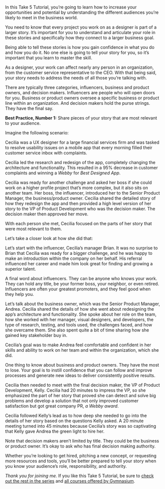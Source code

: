 
In this Take 5 Tutorial, you’re going to learn how to increase your opportunities and potential by understanding the different audiences you’re likely to meet in the business world.

You need to know that every project you work on as a designer is part of a larger story. It’s important for you to understand and articulate your role in these stories and specifically how they connect to a larger business goal.

Being able to tell these stories is how you gain confidence in what you do and how you do it. No one else is going to tell your story for you, so it’s important that you learn to master the skill.

As a designer, your work can affect nearly any person in an organization, from the customer service representative to the CEO. With that being said, your story needs to address the needs of all those you’re talking with.

There are typically three categories, influencers, business and product owners, and decision makers. Influencers are people who will open doors for you. Business or product owners oversee a specific business or product line within an organization. And decision makers hold the purse strings. They have the final say.

**Best Practice, Number 1:** Share pieces of your story that are most relevant to your audience.

Imagine the following scenario:

Cecilia was a UX designer for a large financial services firm and was tasked to resolve usability issues on a mobile app that every morning filled their customer service inbox with complaints.

Cecilia led the research and redesign of the app, completely changing the architecture and functionality. This resulted in a 95% decrease in customer complaints and winning a <cite>Webby</cite> for *Best Designed App*.

Cecilia was ready for another challenge and asked her boss if she could work on a higher profile project that’s more complex, but it also sits on another team. Her boss, the influencer, introduced her to the Senior Product Manager, the business/product owner. Cecilia shared the detailed story of how they redesign the app and then provided a high level version of her story to the VP of Product Development who was the decision maker. The decision maker then approved her move.

With each person she met, Cecilia focused on the parts of her story that were most relevant to them.

Let’s take a closer look at how she did that:

Let’s start with the influencer, Cecilia’s manager Brian. It was no surprise to Brian that Cecilia was ready for a bigger challenge, and he was happy to make an introduction within the company on her behalf. His referral influenced her career and made him look great for finding and growing a superior talent.

A final word about influencers. They can be anyone who knows your work. They can hold any title, be your former boss, your neighbor, or even retired. Influencers are often your greatest promoters, and they feel good when they help you.

Let’s talk about the business owner, which was the Senior Product Manager, Andrea. Cecilia shared the details of how she went about redesigning the app’s architecture and functionality. She spoke about her role on the team, how she worked with her manager, visual designers, and developers, the type of research, testing, and tools used, the challenges faced, and how she overcame them. She also spent quite a bit of time sharing how she gained key stakeholder buy in.

Cecilia’s goal was to make Andrea feel comfortable and confident in her skills and ability to work on her team and within the organization, which she did.

One thing to know about business and product owners. They have the most to lose. Your goal is to instill confidence that you can follow and improve processes and generate new ideas to deliver consistently positive results.

Cecilia then needed to meet with the final decision maker, the VP of Product Development, Kelly. Cecilia had 20 minutes to impress the VP, so she emphasized the part of her story that proved she can detect and solve big problems and develop a solution that not only improved customer satisfaction but got great company PR, *a <cite>Webby</cite> award*.

Cecilia followed Kelly’s lead as to how deep she needed to go into the details of her story based on the questions Kelly asked. A 20 minute meeting turned into 45 minutes because Cecilia’s story was so captivating that Kelly gave Andrea the green light to hire her.

Note that decision makers aren’t limited by title. They could be the business or product owner. It’s okay to ask who has final decision making authority.

Whether you’re looking to get hired, pitching a new concept, or requesting more resources and tools, you’ll be better prepared to tell your story when you know your audience’s role, responsibility, and authority.

*Thank you for joining me.* If you like this Take 5 Tutorial, be sure to [check out the rest in the series][1] and [all courses offered by Gymnasium][2].

[1]: https://thegymnasium.com/courses/take5
[2]: https://thegymnasium.com/courses
